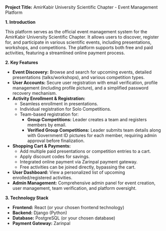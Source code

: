 **Project Title:** AmirKabir University Scientific Chapter - Event Management Platform

**1. Introduction**

This platform serves as the official event management system for the AmirKabir University Scientific Chapter. It allows users to discover, register for, and participate in various scientific events, including presentations, workshops, and competitions. The platform supports both free and paid activities, featuring a streamlined online payment process.

**2. Key Features**

* **Event Discovery:** Browse and search for upcoming events, detailed presentations (talks/workshops), and various competition types.
* **User Accounts:** Secure user registration with email verification, profile management (including profile picture), and a simplified password recovery mechanism.
* **Activity Enrollment & Registration:**
    * Seamless enrollment in presentations.
    * Individual registration for Solo Competitions.
    * Team-based registration for:
        * **Group Competitions:** Leader creates a team and registers members by email.
        * **Verified Group Competitions:** Leader submits team details along with Government ID pictures for each member, requiring admin approval before finalization.
* **Shopping Cart & Payments:**
    * Add multiple paid presentations or competition entries to a cart.
    * Apply discount codes for savings.
    * Integrated online payment via Zarinpal payment gateway.
    * Free activities can be joined directly, bypassing the cart.
* **User Dashboard:** View a personalized list of upcoming enrolled/registered activities.
* **Admin Management:** Comprehensive admin panel for event creation, user management, team verification, and platform oversight.

**3. Technology Stack**

* **Frontend:** React (or your chosen frontend technology)
* **Backend:** Django (Python)
* **Database:** PostgreSQL (or your chosen database)
* **Payment Gateway:** Zarinpal

